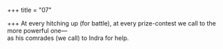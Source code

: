 +++
title = "07"

+++
At every hitching up (for battle), at every prize-contest we call to the  more powerful one—  
as his comrades (we call) to Indra for help.  